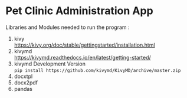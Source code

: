 # Pet Clinic Administration App
Libraries and Modules needed to run the program :
1) kivy <br />
   https://kivy.org/doc/stable/gettingstarted/installation.html 
3) kivymd <br />
   https://kivymd.readthedocs.io/en/latest/getting-started/ 
5) kivymd Development Version <br />
   ```pip install https://github.com/kivymd/KivyMD/archive/master.zip```
7) docxtpl
8) docx2pdf
9) pandas
